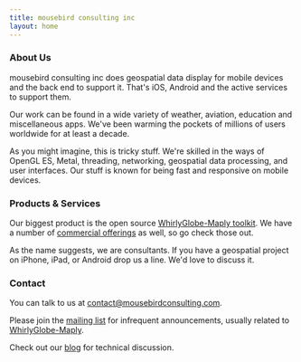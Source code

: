 ```yaml
---
title: mousebird consulting inc
layout: home
---
```


### About Us

mousebird consulting inc does geospatial data display for mobile devices and the back end to support it.  That's iOS, Android and the active services to support them.

Our work can be found in a wide variety of weather, aviation, education and miscellaneous apps.  We've been warming the pockets of millions of users worldwide for at least a decade.

As you might imagine, this is tricky stuff.  We're skilled in the ways of OpenGL ES, Metal, threading, networking, geospatial data processing, and user interfaces.  Our stuff is known for being fast and responsive on mobile devices.

### Products & Services

Our biggest product is the open source [WhirlyGlobe-Maply toolkit](https://mousebird.github.io/WhirlyGlobe).  We have a number of [commercial offerings](products/) as well, so go check those out.

As the name suggests, we are consultants.  If you have a geospatial project on iPhone, iPad, or Android drop us a line.  We'd love to discuss it.

### Contact

You can talk to us at <a href="mailto:contact@mousebirdconsulting.com" target="_top">contact@mousebirdconsulting.com</a>.

Please join the <a href="http://eepurl.com/D30CD" target="_blank">mailing list</a> for infrequent announcements, usually related to <a href="http://mousebird.github.io/WhirlyGlobe" target="_blank">WhirlyGlobe-Maply</a>.

Check out our [blog](/blog.html) for technical discussion.

